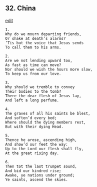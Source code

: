 
## 32.  China
[edit](https://docs.google.com/document/d/1IIrOiJ-USL1MbwpROoctCiWMHs8EkLUq/edit?mode=html)



    1. 
    Why do we mourn departing friends, 
    Or shake at death’s alarms? 
    ‘Tis but the voice that Jesus sends 
    To call them to his arms.

    2. 
    Are we not lending upward too, 
    As fast as time can move? 
    Nor should we wish the hours more slow, 
    To keep us from our love.

    3. 
    Why should we tremble to convey 
    Their bodies to the tomb? 
    There the dear flesh of Jesus lay, 
    And left a long perfume.

    4. 
    The graves of all his saints be blest, 
    And soften’d every bed; 
    Where should the dying members rest, 
    But with their dying Head.

    5. 
    Thence he arose, ascending high, 
    And show’d our feet the way: 
    Up to the Lord our flesh shall fly, 
    At the great rising day.

    6. 
    Then tot the last trumpet sound, 
    And bid our kindred rise; 
    Awake, ye nations under ground; 
    Ye saints, ascend the skies.

